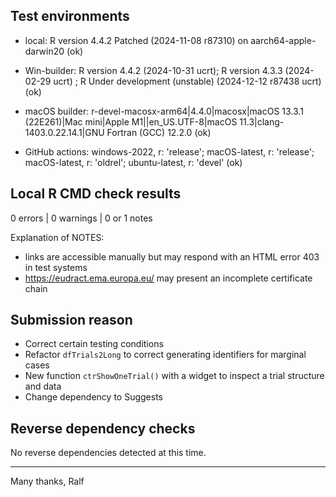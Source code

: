 ## Test environments

* local: R version 4.4.2 Patched (2024-11-08 r87310) on aarch64-apple-darwin20 (ok)

* Win-builder: R version 4.4.2 (2024-10-31 ucrt); R version 4.3.3 (2024-02-29 ucrt) ; R Under development (unstable) (2024-12-12 r87438 ucrt) (ok)

* macOS builder: r-devel-macosx-arm64|4.4.0|macosx|macOS 13.3.1 (22E261)|Mac mini|Apple M1||en_US.UTF-8|macOS 11.3|clang-1403.0.22.14.1|GNU Fortran (GCC) 12.2.0 (ok)

* GitHub actions: windows-2022, r: 'release'; macOS-latest, r: 'release'; macOS-latest, r: 'oldrel'; ubuntu-latest, r: 'devel' (ok)


## Local R CMD check results

0 errors | 0 warnings | 0 or 1 notes 

Explanation of NOTES: 
* links are accessible manually but may respond with an HTML error 403 in test systems
* https://eudract.ema.europa.eu/ may present an incomplete certificate chain


## Submission reason

- Correct certain testing conditions
- Refactor `dfTrials2Long` to correct generating identifiers for marginal cases
- New function `ctrShowOneTrial()` with a widget to inspect a trial structure and data
- Change dependency to Suggests

## Reverse dependency checks

No reverse dependencies detected at this time. 


----

Many thanks,
Ralf

